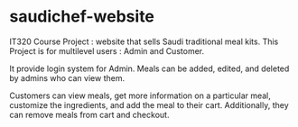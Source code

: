 # saudichef-website
IT320 Course Project : website that sells Saudi traditional meal kits.
This Project is for multilevel users : Admin and Customer.

It provide login system for Admin.
Meals can be added, edited, and deleted by admins who can view them.

Customers can view meals, get more information on a particular meal, customize the ingredients, and add the meal to their cart.
Additionally, they can remove meals from cart and checkout.







